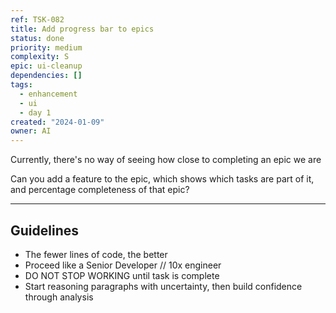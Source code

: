```yaml
---
ref: TSK-082
title: Add progress bar to epics
status: done
priority: medium
complexity: S
epic: ui-cleanup
dependencies: []
tags:
  - enhancement
  - ui
  - day 1
created: "2024-01-09"
owner: AI
---
```


Currently, there's no way of seeing how close to completing an epic we are

Can you add a feature to the epic, which shows which tasks are part of it, and percentage completeness of that epic?

---

## Guidelines

- The fewer lines of code, the better
- Proceed like a Senior Developer // 10x engineer
- DO NOT STOP WORKING until task is complete
- Start reasoning paragraphs with uncertainty, then build confidence through analysis
